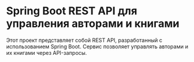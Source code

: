 # Spring Boot REST API для управления авторами и книгами
Этот проект представляет собой REST API, разработанный с использованием Spring Boot. Сервис позволяет управлять авторами и их книгами через API-запросы.